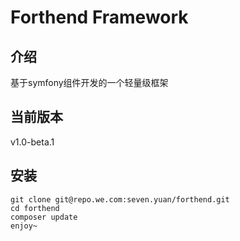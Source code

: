 # Forthend Framework
 
## 介绍
基于symfony组件开发的一个轻量级框架

## 当前版本
v1.0-beta.1

## 安装
```bush
git clone git@repo.we.com:seven.yuan/forthend.git
cd forthend
composer update
enjoy~
```